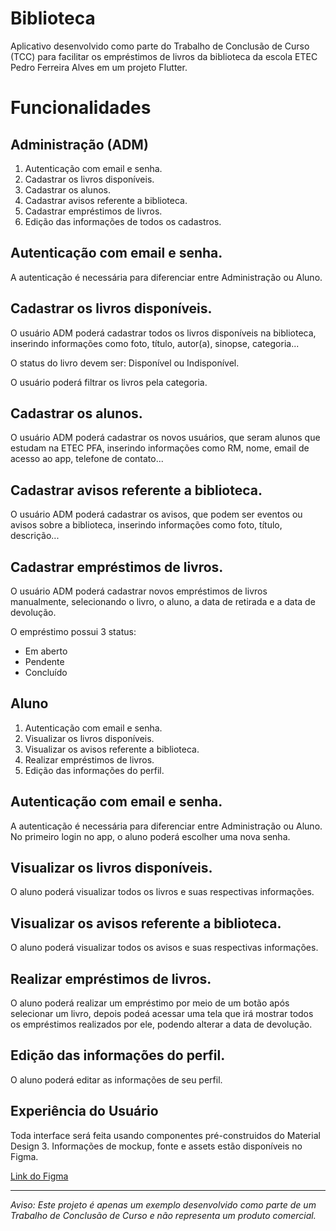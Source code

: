 # Biblioteca

Aplicativo desenvolvido como parte do Trabalho de Conclusão de Curso (TCC) para facilitar os empréstimos de livros da biblioteca da escola ETEC Pedro Ferreira Alves em um projeto Flutter.

# Funcionalidades

## Administração (ADM)

1. Autenticação com email e senha.
2. Cadastrar os livros disponíveis.
3. Cadastrar os alunos.
4. Cadastrar avisos referente a biblioteca.
3. Cadastrar empréstimos de livros.
5. Edição das informações de todos os cadastros.

## Autenticação com email e senha.

A autenticação é necessária para diferenciar entre Administração ou Aluno.

## Cadastrar os livros disponíveis.

O usuário ADM poderá cadastrar todos os livros disponíveis na biblioteca, inserindo informações como foto, título, autor(a), sinopse, categoria...

O status do livro devem ser: Disponível ou Indisponível.

O usuário poderá filtrar os livros pela categoria.

## Cadastrar os alunos.

O usuário ADM poderá cadastrar os novos usuários, que seram alunos que estudam na ETEC PFA, inserindo informações como RM, nome, email de acesso ao app, telefone de contato...

## Cadastrar avisos referente a biblioteca.

O usuário ADM poderá cadastrar os avisos, que podem ser eventos ou avisos sobre a biblioteca, inserindo informações como foto, título, descrição...

## Cadastrar empréstimos de livros.

O usuário ADM poderá cadastrar novos empréstimos de livros manualmente, selecionando o livro, o aluno, a data de retirada e a data de devolução.

O empréstimo possui 3 status:

- Em aberto
- Pendente
- Concluído

## Aluno

1. Autenticação com email e senha.
2. Visualizar os livros disponíveis.
3. Visualizar os avisos referente a biblioteca.
4. Realizar empréstimos de livros.
5. Edição das informações do perfil.

## Autenticação com email e senha.

A autenticação é necessária para diferenciar entre Administração ou Aluno. No primeiro login no app, o aluno poderá escolher uma nova senha.

## Visualizar os livros disponíveis.

O aluno poderá visualizar todos os livros e suas respectivas informações.

## Visualizar os avisos referente a biblioteca.

O aluno poderá visualizar todos os avisos e suas respectivas informações.

## Realizar empréstimos de livros.

O aluno poderá realizar um empréstimo por meio de um botão após selecionar um livro, depois podeá acessar uma tela que irá mostrar todos os empréstimos realizados por ele, podendo alterar a data de devolução.

## Edição das informações do perfil.

O aluno poderá editar as informações de seu perfil.

## Experiência do Usuário

Toda interface será feita usando componentes pré-construidos do Material Design 3.
Informações de mockup, fonte e assets estão disponíveis no Figma.

[Link do Figma](https://www.figma.com/file/PlEaF99CCVfMmAOacjg02O/Biblioteca-FutureFlow?type=design&node-id=54329-156&mode=design&t=Pp0Q94ckd3278g8Z-0)

---

*Aviso: Este projeto é apenas um exemplo desenvolvido como parte de um Trabalho de Conclusão de Curso e não representa um produto comercial.*
